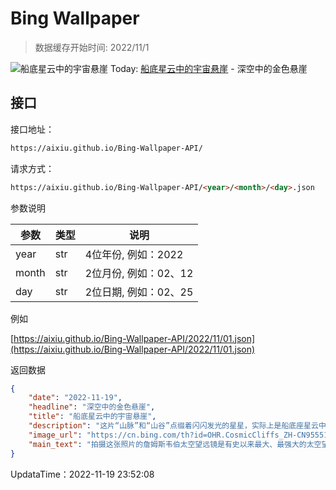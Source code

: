 # Bing Wallpaper

> 数据缓存开始时间: 2022/11/1

![船底星云中的宇宙悬崖](https://cn.bing.com/th?id=OHR.CosmicCliffs_ZH-CN9555199651_1920x1080.jpg&rf=LaDigue_1920x1080.jpg)
Today: [船底星云中的宇宙悬崖](https://cn.bing.com/th?id=OHR.CosmicCliffs_ZH-CN9555199651_1920x1080.jpg&rf=LaDigue_1920x1080.jpg) - 深空中的金色悬崖

## 接口

接口地址：

```html
https://aixiu.github.io/Bing-Wallpaper-API/
```

请求方式：

```html
https://aixiu.github.io/Bing-Wallpaper-API/<year>/<month>/<day>.json
```

参数说明

| 参数 | 类型 | 说明 |
| - | - | - |
| year | str | 4位年份, 例如：2022 |
| month | str | 2位月份, 例如：02、12 |
| day | str | 2位日期, 例如：02、25 |

例如

[https://aixiu.github.io/Bing-Wallpaper-API/2022/11/01.json](https://aixiu.github.io/Bing-Wallpaper-API/2022/11/01.json)

返回数据

```json
{
    "date": "2022-11-19",
    "headline": "深空中的金色悬崖",
    "title": "船底星云中的宇宙悬崖",
    "description": "这片“山脉”和“山谷”点缀着闪闪发光的星星，实际上是船底座星云中一个名为NGC 3324的年轻恒星形成区域的边缘。这张由美国宇航局新的詹姆斯韦伯太空望远镜在红外光下拍摄的图像首次揭示了以前不可见的恒星诞生区域。被称为“宇宙悬崖”的这张看似立体的照片，在月光下的夜晚看起来像是崎岖的山脉。事实上，它是NGC 3324内巨大的气态腔的边缘，这张照片中最高的“峰”大约有7光年高。这个海绵状的区域是由星云中强烈的紫外线辐射和恒星风从位于气泡中心的巨大、炽热的年轻恒星中划出的，在这张图片所示的区域上方。",
    "image_url": "https://cn.bing.com/th?id=OHR.CosmicCliffs_ZH-CN9555199651_1920x1080.jpg&rf=LaDigue_1920x1080.jpg",
    "main_text": "拍摄这张照片的詹姆斯韦伯太空望远镜是有史以来最大、最强大的太空望远镜。"
}
```

UpdataTime：2022-11-19 23:52:08
